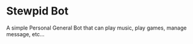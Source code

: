 # Stewpid Bot

A simple Personal General Bot that can play music, play games, manage message, etc...
